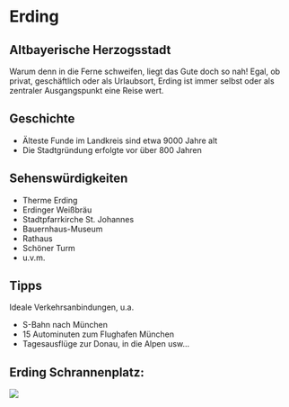 # Erding
## Altbayerische Herzogsstadt

Warum denn in die Ferne schweifen, liegt das Gute doch so nah! Egal, ob privat, geschäftlich oder als Urlaubsort, Erding ist immer selbst oder als zentraler Ausgangspunkt eine Reise wert.

## Geschichte

* Älteste Funde im Landkreis sind etwa 9000 Jahre alt
* Die Stadtgründung erfolgte vor über 800 Jahren

## Sehenswürdigkeiten

* Therme Erding
* Erdinger Weißbräu
* Stadtpfarrkirche St. Johannes
* Bauernhaus-Museum
* Rathaus
* Schöner Turm
* u.v.m.

## Tipps

Ideale Verkehrsanbindungen, u.a.
* S-Bahn nach München
* 15 Autominuten zum Flughafen München
* Tagesausflüge zur Donau, in die Alpen usw...

## Erding Schrannenplatz:
<img src= "D:\project\lets_git_reisefuehrer\Europa\Deutschland\Erding2009.png">

